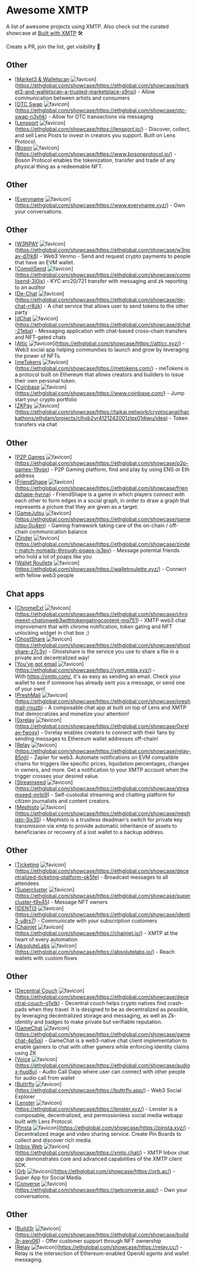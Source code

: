 # Awesome XMTP

A list of awesome projects using XMTP. Also check out the curated showcase at [Built with XMTP](https://xmtp.org/built-with-xmtp) 🛠️

Create a PR, join the list, get visibility 👀

## Other

* [[Market3 & Walletscan](https://ethglobal.com/showcase/market3-and-walletscan-a-trusted-marketplace-s9nsj) ![favicon](https://ethglobal.com/favicon.ico)](https://ethglobal.com/showcase/https://ethglobal.com/showcase/market3-and-walletscan-a-trusted-marketplace-s9nsj) - Allow communication between artists and consumers
* [[OTC Swap](https://ethglobal.com/showcase/otc-swap-n3vhk) ![favicon](https://ethglobal.com/favicon.ico)](https://ethglobal.com/showcase/https://ethglobal.com/showcase/otc-swap-n3vhk) - Allow for OTC transactions via messaging
* [[Lensport](https://lensport.io/) ![favicon](https://lensport.io/favicon.ico)](https://ethglobal.com/showcase/https://lensport.io/) - Discover, collect, and sell Lens Posts to invest in creators you support. Built on Lens Protocol.
* [[Boson](https://www.bosonprotocol.io/) ![favicon](https://www.bosonprotocol.io/favicon.ico)](https://ethglobal.com/showcase/https://www.bosonprotocol.io/) - Boson Protocol enables the tokenization, transfer and trade of any physical thing as a redeemable NFT.

## Other

* [[Everyname](https://www.everyname.xyz/) ![favicon](https://www.everyname.xyz/favicon.ico)](https://ethglobal.com/showcase/https://www.everyname.xyz/) - Own your conversations.

## Other

* [[W3NPAY](https://ethglobal.com/showcase/w3npay-d7rk8) ![favicon](https://ethglobal.com/favicon.ico)](https://ethglobal.com/showcase/https://ethglobal.com/showcase/w3npay-d7rk8) - Web3 Venmo - Send and request crypto payments to people that have an EVM wallet.
* [[CompliSend](https://ethglobal.com/showcase/complisend-3j0jx) ![favicon](https://ethglobal.com/favicon.ico)](https://ethglobal.com/showcase/https://ethglobal.com/showcase/complisend-3j0jx) - KYC erc20/721 transfer with messaging and zk reporting to an auditor
* [[De-Chat](https://ethglobal.com/showcase/de-chat-rr8zk) ![favicon](https://ethglobal.com/favicon.ico)](https://ethglobal.com/showcase/https://ethglobal.com/showcase/de-chat-rr8zk) - A chat service that allows user to send tokens to the other party
* [[dChat](https://ethglobal.com/showcase/dchat-21eba) ![favicon](https://ethglobal.com/favicon.ico)](https://ethglobal.com/showcase/https://ethglobal.com/showcase/dchat-21eba) - Messaging application with chat-based cross-chain transfers and NFT-gated chats
* [[Attic](https://atticc.xyz/) ![favicon](https://atticc.xyz/favicon.ico)](https://ethglobal.com/showcase/https://atticc.xyz/) - Web3 social app helping communities to launch and grow by leveraging the power of NFTs.
* [[meTokens](https://metokens.com/) ![favicon](https://metokens.com/favicon.ico)](https://ethglobal.com/showcase/https://metokens.com/) - meTokens is a protocol built on Ethereum that allows creators and builders to issue their own personal token.
* [[Coinbase](https://www.coinbase.com/) ![favicon](https://www.coinbase.com/favicon.ico)](https://ethglobal.com/showcase/https://www.coinbase.com/) - Jump start your crypto portfolio
* [[ZKPay](https://taikai.network/cryptocanal/hackathons/ethdam/projects/clhxb2yr4121242001zlpx01djwu/idea) ![favicon](https://taikai.network/favicon.ico)](https://ethglobal.com/showcase/https://taikai.network/cryptocanal/hackathons/ethdam/projects/clhxb2yr4121242001zlpx01djwu/idea) - Token transfers via chat

## Other

* [[P2P Games](https://ethglobal.com/showcase/p2p-games-19vqx) ![favicon](https://ethglobal.com/favicon.ico)](https://ethglobal.com/showcase/https://ethglobal.com/showcase/p2p-games-19vqx) - P2P Gaming platform, find and play by using ENS or Eth address
* [[FriendShape](https://ethglobal.com/showcase/friendshape-hyrna) ![favicon](https://ethglobal.com/favicon.ico)](https://ethglobal.com/showcase/https://ethglobal.com/showcase/friendshape-hyrna) - FriendShape is a game in which players connect with each other to form edges in a social graph, in order to draw a graph that represents a picture that they are given as a target.
* [[GameJutsu](https://ethglobal.com/showcase/gamejutsu-0u4en) ![favicon](https://ethglobal.com/favicon.ico)](https://ethglobal.com/showcase/https://ethglobal.com/showcase/gamejutsu-0u4en) - Gaming framework taking care of the on-chain / off-chain communication balance
* [[Zinder](https://ethglobal.com/showcase/zinder-match-nomads-through-poaps-js3py) ![favicon](https://ethglobal.com/favicon.ico)](https://ethglobal.com/showcase/https://ethglobal.com/showcase/zinder-match-nomads-through-poaps-js3py) - Message potential friends who hold a lot of poaps like you
* [[Wallet Roullete](https://walletroulette.xyz/) ![favicon](https://walletroulette.xyz/favicon.ico)](https://ethglobal.com/showcase/https://walletroulette.xyz/) - Connect with fellow web3 people

## Chat apps

* [[ChromeExt](https://ethglobal.com/showcase/chromeext-chatonweb3withtokengatingcontent-mq751) ![favicon](https://ethglobal.com/favicon.ico)](https://ethglobal.com/showcase/https://ethglobal.com/showcase/chromeext-chatonweb3withtokengatingcontent-mq751) - XMTP web3 chat improvement that with chrome notification, token gating and NFT unlocking widget in chat box ;)
* [[GhostShare](https://ethglobal.com/showcase/ghostshare-z7c3y) ![favicon](https://ethglobal.com/favicon.ico)](https://ethglobal.com/showcase/https://ethglobal.com/showcase/ghostshare-z7c3y) - Ghostshare is the service you use to share a file in a private and decentralized way!
* [[You’ve got email](https://ygm.mbla.xyz/) ![favicon](https://ygm.mbla.xyz/favicon.ico)](https://ethglobal.com/showcase/https://ygm.mbla.xyz/) - With https://xmtp.com/, it's as easy as sending an email. Check your wallet to see if someone has already sent you a message, or send one of your own!
* [[PreshMail](https://ethglobal.com/showcase/preshmail-rnuzb) ![favicon](https://ethglobal.com/favicon.ico)](https://ethglobal.com/showcase/https://ethglobal.com/showcase/preshmail-rnuzb) - A composable chat app at built on top of Lens and XMTP that democratizes and monetize your attention!
* [[0xrelay](https://ethglobal.com/showcase/0xrelay-fwosy) ![favicon](https://ethglobal.com/favicon.ico)](https://ethglobal.com/showcase/https://ethglobal.com/showcase/0xrelay-fwosy) - 0xrelay enables creators to connect with their fans by sending messages to Ethereum wallet addresses off-chain!
* [[Relay](https://ethglobal.com/showcase/relay-85njt) ![favicon](https://ethglobal.com/favicon.ico)](https://ethglobal.com/showcase/https://ethglobal.com/showcase/relay-85njt) - Zapier for web3. Automate notifications on EVM compatible chains for triggers like specific prices, liquidation percentages, changes in owners, and more. Get a notification to your XMTP account when the trigger crosses your desired value.
* [[Streamseed](https://ethglobal.com/showcase/streamseed-mrbi9) ![favicon](https://ethglobal.com/favicon.ico)](https://ethglobal.com/showcase/https://ethglobal.com/showcase/streamseed-mrbi9) - Self-custodial streaming and chatting platform for citizen journalists and content creators.
* [[Mephisto](https://ethglobal.com/showcase/mephisto-3ix35) ![favicon](https://ethglobal.com/favicon.ico)](https://ethglobal.com/showcase/https://ethglobal.com/showcase/mephisto-3ix35) - Mephisto is a trustless deadman's switch for private key transmission via xmtp to provide automatic inheritance of assets to beneficiaries or recovery of a lost wallet to a backup address.

## Other

* [[Ticketing](https://ethglobal.com/showcase/decentralized-ticketing-platform-ok5fe) ![favicon](https://ethglobal.com/favicon.ico)](https://ethglobal.com/showcase/https://ethglobal.com/showcase/decentralized-ticketing-platform-ok5fe) - Broadcast messages to all attendees
* [[Supercluster](https://ethglobal.com/showcase/supercluster-t9x45) ![favicon](https://ethglobal.com/favicon.ico)](https://ethglobal.com/showcase/https://ethglobal.com/showcase/supercluster-t9x45) - Message NFT owners
* [[IDENTI3](https://ethglobal.com/showcase/identi3-u8rs7) ![favicon](https://ethglobal.com/favicon.ico)](https://ethglobal.com/showcase/https://ethglobal.com/showcase/identi3-u8rs7) - Communicate with your subscription customers
* [[Chainjet](https://chainjet.io/) ![favicon](https://chainjet.io/favicon.ico)](https://ethglobal.com/showcase/https://chainjet.io/) - XMTP at the heart of every automation
* [[AbsoluteLabs](https://absolutelabs.io/) ![favicon](https://absolutelabs.io/favicon.ico)](https://ethglobal.com/showcase/https://absolutelabs.io/) - Reach wallets with custom flows

## Other

* [[Decentral Couch](https://ethglobal.com/showcase/decentral-couch-g1xtk) ![favicon](https://ethglobal.com/favicon.ico)](https://ethglobal.com/showcase/https://ethglobal.com/showcase/decentral-couch-g1xtk) - Decentral couch helps crypto natives find crash-pads when they travel. It is designed to be as decentralized as possible, by leveraging decentralized storage and messaging, as well as Zk-identity and badges to make private but verifiable reputation.
* [[GameChat](https://ethglobal.com/showcase/gamechat-4p5qj) ![favicon](https://ethglobal.com/favicon.ico)](https://ethglobal.com/showcase/https://ethglobal.com/showcase/gamechat-4p5qj) - GameChat is a web3-native chat client implementation to enable gamers to chat with other gamers while enforcing identity claims using ZK
* [[Voice](https://ethglobal.com/showcase/audiox-huq8u) ![favicon](https://ethglobal.com/favicon.ico)](https://ethglobal.com/showcase/https://ethglobal.com/showcase/audiox-huq8u) - Audio Call Dapp where user can connect with other people for audio call from wallet
* [[Buttrfly](https://buttrfly.app/) ![favicon](https://buttrfly.app/favicon.ico)](https://ethglobal.com/showcase/https://buttrfly.app/) - Web3 Social Explorer
* [[Lenster](https://lenster.xyz/) ![favicon](https://lenster.xyz/favicon.ico)](https://ethglobal.com/showcase/https://lenster.xyz/) - Lenster is a composable, decentralized, and permissionless social media webapp built with Lens Protocol.
* [[Pinsta](https://pinsta.xyz/) ![favicon](https://pinsta.xyz/favicon.ico)](https://ethglobal.com/showcase/https://pinsta.xyz/) - Decentralized image and video sharing service. Create Pin Boards to collect and discover rich media.
* [[Inbox Web](https://xmtp.chat/) ![favicon](https://xmtp.chat/favicon.ico)](https://ethglobal.com/showcase/https://xmtp.chat/) - XMTP Inbox chat app demonstrates core and advanced capabilities of the XMTP client SDK.
* [[Orb](https://orb.ac/) ![favicon](https://orb.ac/favicon.ico)](https://ethglobal.com/showcase/https://orb.ac/) - Super App for Social Media.
* [[Converse](https://getconverse.app/) ![favicon](https://getconverse.app/favicon.ico)](https://ethglobal.com/showcase/https://getconverse.app/) - Own your conversations.

## Other

* [[Build3r](https://ethglobal.com/showcase/build3r-awy06) ![favicon](https://ethglobal.com/favicon.ico)](https://ethglobal.com/showcase/https://ethglobal.com/showcase/build3r-awy06) - Offer customer support through NFT ownership
* [[Relay](https://relay.cc/) ![favicon](https://relay.cc/favicon.ico)](https://ethglobal.com/showcase/https://relay.cc/) - Relay is the intersection of Ethereum-enabled OpenAI agents and wallet messaging.

